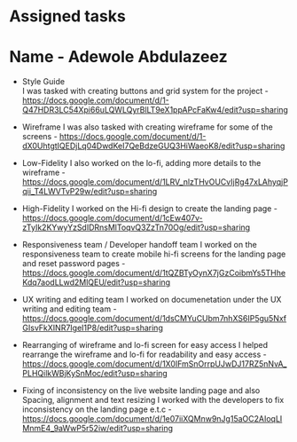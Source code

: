 # Assigned tasks
# Name - Adewole Abdulazeez

* Style Guide <br>
    I was tasked with creating buttons and grid system for the project - https://docs.google.com/document/d/1-Q47HDR3LC54Xpi66uLQWLQyrBlLT9eX1ppAPcFaKw4/edit?usp=sharing

* Wireframe
    I was also tasked with creating wireframe for some of the screens - https://docs.google.com/document/d/1-dX0UhtgtIQEDjLq04DwdKeI7QeBdzeGUQ3HiWaeoK8/edit?usp=sharing

* Low-Fidelity
    I also worked on the lo-fi, adding more details to the wireframe - https://docs.google.com/document/d/1LRV_nlzTHvOUCvIjRg47xLAhyqjPqii_T4LWVTvP29w/edit?usp=sharing

* High-Fidelity
    I worked on the Hi-fi design to create the landing page - https://docs.google.com/document/d/1cEw407v-zTyIk2KYwyYzSdIDRnsMlToqvQ3ZzTn70Og/edit?usp=sharing

* Responsiveness team / Developer handoff team
    I worked on the responsiveness team to create mobile hi-fi screens for the landing page and reset password pages - https://docs.google.com/document/d/1tQZBTyOynX7jGzCoibmYs5THheKdq7aodLLwd2MlQEU/edit?usp=sharing

* UX writing and editing team
    I worked on documenetation under the UX writing and editing team - https://docs.google.com/document/d/1dsCMYuCUbm7nhXS6IP5gu5NxfGIsvFkXINR7IgeI1P8/edit?usp=sharing

* Rearranging of wireframe and lo-fi screen for easy access
    I helped rearrange the wireframe and lo-fi for readability and easy access - https://docs.google.com/document/d/1X0IFmSnOrrpUJwDJ17RZ5nNvA_PLHQilkWBjKySnMoc/edit?usp=sharing

* Fixing of inconsistency on the live website landing page and also Spacing, alignment and text resizing
    I worked with the developers to fix inconsistency on the landing page e.t.c - https://docs.google.com/document/d/1e07iiXQMnw9nJg15aOC2AIoqLIMnmE4_9aWwP5r52iw/edit?usp=sharing
